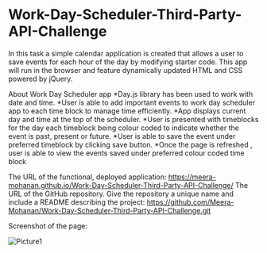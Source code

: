 # Work-Day-Scheduler-Third-Party-API-Challenge
In this task a simple calendar application  is created that allows a user to save events for each hour of the day by modifying starter code. This app will run in the browser and feature dynamically updated HTML and CSS powered by jQuery.

About Work Day Scheduler app
*Day.js library has been used to work with date and time.
*User is able to add important events to work day scheduler app to each time block to manage time efficiently.
*App displays current day and time at the top of the scheduler.
*User is presented with timeblocks for the day each timeblock being colour coded to indicate whether the event is past, present or future. 
*User is able to save the event under preferred timeblock by clicking save button.
*Once the page is refreshed , user is able to view the events saved under preferred colour coded time block 

The URL of the functional, deployed application:
https://meera-mohanan.github.io/Work-Day-Scheduler-Third-Party-API-Challenge/
The URL of the GitHub repository. Give the repository a unique name and include a README describing the project:
https://github.com/Meera-Mohanan/Work-Day-Scheduler-Third-Party-API-Challenge.git

Screenshot of the page:

![Picture1](https://user-images.githubusercontent.com/126405858/233891819-c4acb601-0a80-4f0a-9677-b79c295d9420.png)
